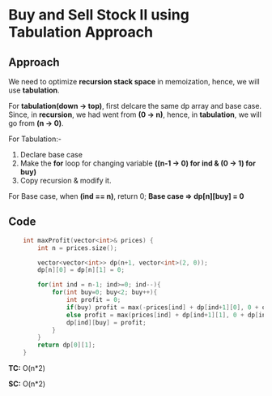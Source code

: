 # Buy and Sell Stock II using Tabulation Approach

## Approach

We need to optimize **recursion stack space** in memoization, hence, we will use **tabulation**.

For **tabulation(down -> top)**, first delcare the same dp array and base case. Since, in **recursion**, we had went from **(0 -> n)**, hence, in **tabulation**, we will go from **(n -> 0)**.

For Tabulation:-

1. Declare base case
2. Make the **for** loop for changing variable **((n-1 -> 0) for ind & (0 -> 1) for buy)**
3. Copy recursion & modify it.

For Base case, when **(ind == n)**, return 0; **Base case => dp[n][buy] = 0**

## Code

```c++
    int maxProfit(vector<int>& prices) {
        int n = prices.size();

        vector<vector<int>> dp(n+1, vector<int>(2, 0));
        dp[n][0] = dp[n][1] = 0;

        for(int ind = n-1; ind>=0; ind--){
            for(int buy=0; buy<2; buy++){
                int profit = 0;
                if(buy) profit = max(-prices[ind] + dp[ind+1][0], 0 + dp[ind+1][1]);
                else profit = max(prices[ind] + dp[ind+1][1], 0 + dp[ind+1][0]);
                dp[ind][buy] = profit;
            }
        }
        return dp[0][1];
    }
```

**TC:** O(n\*2)

**SC:** O(n\*2)
